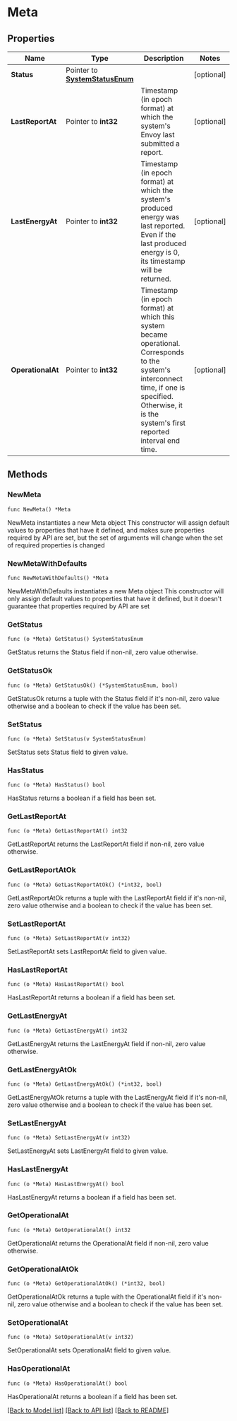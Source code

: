 # Meta

## Properties

Name | Type | Description | Notes
------------ | ------------- | ------------- | -------------
**Status** | Pointer to [**SystemStatusEnum**](SystemStatusEnum.md) |  | [optional] 
**LastReportAt** | Pointer to **int32** | Timestamp (in epoch format) at which the system&#39;s Envoy last submitted a report. | [optional] 
**LastEnergyAt** | Pointer to **int32** | Timestamp (in epoch format) at which the system&#39;s produced energy was last reported. Even if the last produced energy is 0, its timestamp will be returned. | [optional] 
**OperationalAt** | Pointer to **int32** | Timestamp (in epoch format) at which this system became operational. Corresponds to the system&#39;s interconnect time, if one is specified. Otherwise, it is the system&#39;s first reported interval end time. | [optional] 

## Methods

### NewMeta

`func NewMeta() *Meta`

NewMeta instantiates a new Meta object
This constructor will assign default values to properties that have it defined,
and makes sure properties required by API are set, but the set of arguments
will change when the set of required properties is changed

### NewMetaWithDefaults

`func NewMetaWithDefaults() *Meta`

NewMetaWithDefaults instantiates a new Meta object
This constructor will only assign default values to properties that have it defined,
but it doesn't guarantee that properties required by API are set

### GetStatus

`func (o *Meta) GetStatus() SystemStatusEnum`

GetStatus returns the Status field if non-nil, zero value otherwise.

### GetStatusOk

`func (o *Meta) GetStatusOk() (*SystemStatusEnum, bool)`

GetStatusOk returns a tuple with the Status field if it's non-nil, zero value otherwise
and a boolean to check if the value has been set.

### SetStatus

`func (o *Meta) SetStatus(v SystemStatusEnum)`

SetStatus sets Status field to given value.

### HasStatus

`func (o *Meta) HasStatus() bool`

HasStatus returns a boolean if a field has been set.

### GetLastReportAt

`func (o *Meta) GetLastReportAt() int32`

GetLastReportAt returns the LastReportAt field if non-nil, zero value otherwise.

### GetLastReportAtOk

`func (o *Meta) GetLastReportAtOk() (*int32, bool)`

GetLastReportAtOk returns a tuple with the LastReportAt field if it's non-nil, zero value otherwise
and a boolean to check if the value has been set.

### SetLastReportAt

`func (o *Meta) SetLastReportAt(v int32)`

SetLastReportAt sets LastReportAt field to given value.

### HasLastReportAt

`func (o *Meta) HasLastReportAt() bool`

HasLastReportAt returns a boolean if a field has been set.

### GetLastEnergyAt

`func (o *Meta) GetLastEnergyAt() int32`

GetLastEnergyAt returns the LastEnergyAt field if non-nil, zero value otherwise.

### GetLastEnergyAtOk

`func (o *Meta) GetLastEnergyAtOk() (*int32, bool)`

GetLastEnergyAtOk returns a tuple with the LastEnergyAt field if it's non-nil, zero value otherwise
and a boolean to check if the value has been set.

### SetLastEnergyAt

`func (o *Meta) SetLastEnergyAt(v int32)`

SetLastEnergyAt sets LastEnergyAt field to given value.

### HasLastEnergyAt

`func (o *Meta) HasLastEnergyAt() bool`

HasLastEnergyAt returns a boolean if a field has been set.

### GetOperationalAt

`func (o *Meta) GetOperationalAt() int32`

GetOperationalAt returns the OperationalAt field if non-nil, zero value otherwise.

### GetOperationalAtOk

`func (o *Meta) GetOperationalAtOk() (*int32, bool)`

GetOperationalAtOk returns a tuple with the OperationalAt field if it's non-nil, zero value otherwise
and a boolean to check if the value has been set.

### SetOperationalAt

`func (o *Meta) SetOperationalAt(v int32)`

SetOperationalAt sets OperationalAt field to given value.

### HasOperationalAt

`func (o *Meta) HasOperationalAt() bool`

HasOperationalAt returns a boolean if a field has been set.


[[Back to Model list]](../README.md#documentation-for-models) [[Back to API list]](../README.md#documentation-for-api-endpoints) [[Back to README]](../README.md)


